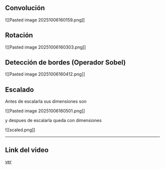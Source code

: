 
## Convolución

![[Pasted image 20251006160159.png]]

## Rotación

![[Pasted image 20251006160303.png]]

## Detección de bordes (Operador Sobel)

![[Pasted image 20251006160412.png]]

## Escalado

Antes de escalarla sus dimensiones son 

![[Pasted image 20251006160501.png]]

y despues de escalarla queda con dimensiones

![[scaled.png]]

----

## Link del video 

[ver](https://youtu.be/EvStq7yuMdc)

